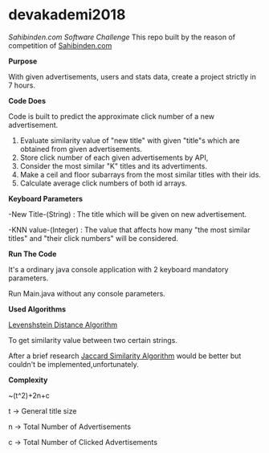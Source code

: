 # devakademi2018
*Sahibinden.com Software Challenge*
This repo built by the reason of competition of [Sahibinden.com](Sahibinden.com)

**Purpose**

With given advertisements, users and stats data, create a project strictly in 7 hours.

**Code Does**

Code is built to predict the approximate click number of a new advertisement.
1. Evaluate similarity value of "new title" with given "title"s which are obtained from given advertisements. 
2. Store click number of each given advertisements by API,
3. Consider the most similar "K" titles and its advertiments.
4. Make a ceil and floor subarrays from the most similar titles with their ids.
5. Calculate average click numbers of both id arrays.

**Keyboard Parameters**

-New Title-(String)  : The title which will be given on new advertisement.

-KNN value-(Integer) : The value that affects how many "the most similar titles" and "their click numbers" will be considered.

**Run The Code**

It's a ordinary java console application with 2 keyboard mandatory parameters.

Run Main.java without any console parameters.

**Used Algorithms**

[Levenshstein Distance Algorithm](http://www.wikizeroo.com/index.php?q=aHR0cHM6Ly9lbi53aWtpcGVkaWEub3JnL3dpa2kvTGV2ZW5zaHRlaW5fZGlzdGFuY2U)

To get similarity value between two certain strings.

After a brief research [Jaccard Similarity Algorithm](http://www.wikizeroo.com/index.php?q=aHR0cHM6Ly9lbi53aWtpcGVkaWEub3JnL3dpa2kvSmFjY2FyZF9pbmRleA) would be better but couldn't be implemented,unfortunately.

**Complexity**
  
  ~(t^2)+2n+c

t -> General title size

n -> Total Number of Advertisements

c -> Total Number of Clicked Advertisements

